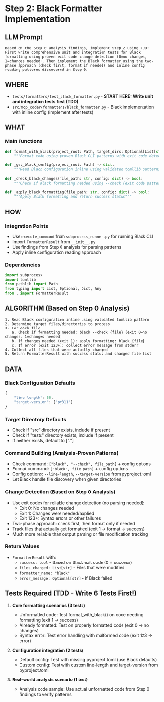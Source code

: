 # Step 2: Black Formatter Implementation

## LLM Prompt
```
Based on the Step 0 analysis findings, implement Step 2 using TDD: First write comprehensive unit and integration tests for Black formatting using proven exit code change detection (0=no changes, 1=changes needed). Then implement the Black formatter using the two-phase approach (check first, format if needed) and inline config reading patterns discovered in Step 0.
```

## WHERE
- `tests/formatters/test_black_formatter.py` - **START HERE: Write unit and integration tests first (TDD)**
- `src/mcp_coder/formatters/black_formatter.py` - Black implementation with inline config (implement after tests)

## WHAT
### Main Functions
```python
def format_with_black(project_root: Path, target_dirs: Optional[List[str]] = None) -> FormatterResult:
    """Format code using proven Black CLI patterns with exit code detection"""

def _get_black_config(project_root: Path) -> dict:
    """Read Black configuration inline using validated tomllib patterns"""
    
def _check_black_changes(file_path: str, config: dict) -> bool:
    """Check if Black formatting needed using --check (exit code pattern)"""
    
def _apply_black_formatting(file_path: str, config: dict) -> bool:
    """Apply Black formatting and return success status"""
```

## HOW
### Integration Points
- Use `execute_command` from `subprocess_runner.py` for running Black CLI
- Import `FormatterResult` from `__init__.py`
- Use findings from Step 0 analysis for parsing patterns
- Apply inline configuration reading approach

### Dependencies
```python
import subprocess
import tomllib
from pathlib import Path
from typing import List, Optional, Dict, Any
from . import FormatterResult
```

## ALGORITHM (Based on Step 0 Analysis)
```
1. Read Black configuration inline using validated tomllib pattern
2. Determine target files/directories to process
3. For each file:
   a. Check if formatting needed: black --check {file} (exit 0=no changes, 1=changes needed)
   b. If changes needed (exit 1): apply formatting: black {file}
   c. If error (exit 123+): collect error message from stderr
4. Collect all files that were actually changed
5. Return FormatterResult with success status and changed file list
```

## DATA
### Black Configuration Defaults
```python
{
    "line-length": 88,
    "target-version": ["py311"]
}
```

### Target Directory Defaults
- Check if "src" directory exists, include if present
- Check if "tests" directory exists, include if present  
- If neither exists, default to ["."]

### Command Building (Analysis-Proven Patterns)
- Check command: `["black", "--check", file_path]` + config options
- Format command: `["black", file_path]` + config options
- Config options: `--line-length`, `--target-version` from pyproject.toml
- Let Black handle file discovery when given directories

### Change Detection (Based on Step 0 Analysis)
- Use exit codes for reliable change detection (no parsing needed):
  - Exit 0: No changes needed
  - Exit 1: Changes were needed/applied
  - Exit 123+: Syntax errors or other failures
- Two-phase approach: check first, then format only if needed
- Track files that actually get formatted (exit 1 → format → success)
- Much more reliable than output parsing or file modification tracking

### Return Values
- `FormatterResult` with:
  - `success: bool` - Based on Black exit code (0 = success)
  - `files_changed: List[str]` - Files that were modified
  - `formatter_name: "black"`
  - `error_message: Optional[str]` - If Black failed

## Tests Required (TDD - Write 6 Tests First!)
1. **Core formatting scenarios (3 tests)**
   - Unformatted code: Test format_with_black() on code needing formatting (exit 1 → success)
   - Already formatted: Test on properly formatted code (exit 0 → no changes)
   - Syntax error: Test error handling with malformed code (exit 123 → error)

2. **Configuration integration (2 tests)**
   - Default config: Test with missing pyproject.toml (use Black defaults)
   - Custom config: Test with custom line-length and target-version from pyproject.toml

3. **Real-world analysis scenario (1 test)**
   - Analysis code sample: Use actual unformatted code from Step 0 findings to verify patterns
